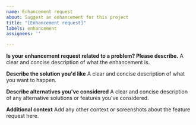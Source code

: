 ```yaml
---
name: Enhancement request
about: Suggest an enhancement for this project
title: "[Enhancement request]"
labels: enhancement
assignees: ''

---
```


**Is your enhancement request related to a problem? Please describe.**
A clear and concise description of what the enhancement is.

**Describe the solution you'd like**
A clear and concise description of what you want to happen.

**Describe alternatives you've considered**
A clear and concise description of any alternative solutions or features you've considered.

**Additional context**
Add any other context or screenshots about the feature request here.
